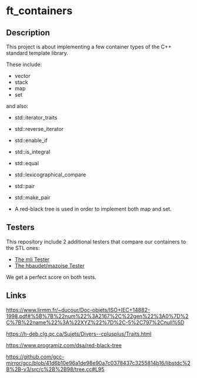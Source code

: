 # ft_containers

## Description
This project is about implementing a few container types of the C++ standard template library.<br />

These include:
* vector
* stack
* map
* set

and also:
* std::iterator_traits
* std::reverse_iterator
* std::enable_if
* std::is_integral
* std::equal
* std::lexicographical_compare
* std::pair
* std::make_pair

* A red-black tree is used in order to implement both map and set.

## Testers
This repository include 2 additional testers that compare our containers to the STL ones:
* [The mli Tester](https://github.com/mli42/containers_test)
* [The hbaudet/mazoise Tester](https://github.com/Mazoise/FT_CONTAINERS_TESTER)

We get a perfect score on both tests.

## Links
https://www.lirmm.fr/~ducour/Doc-objets/ISO+IEC+14882-1998.pdf#%5B%7B%22num%22%3A2167%2C%22gen%22%3A0%7D%2C%7B%22name%22%3A%22XYZ%22%7D%2C-5%2C797%2Cnull%5D<br />

https://h-deb.clg.qc.ca/Sujets/Divers--cplusplus/Traits.html<br />

https://www.programiz.com/dsa/red-black-tree<br />

https://github.com/gcc-mirror/gcc/blob/41d6b10e96a1de98e90a7c0378437c3255814b16/libstdc%2B%2B-v3/src/c%2B%2B98/tree.cc#L95
